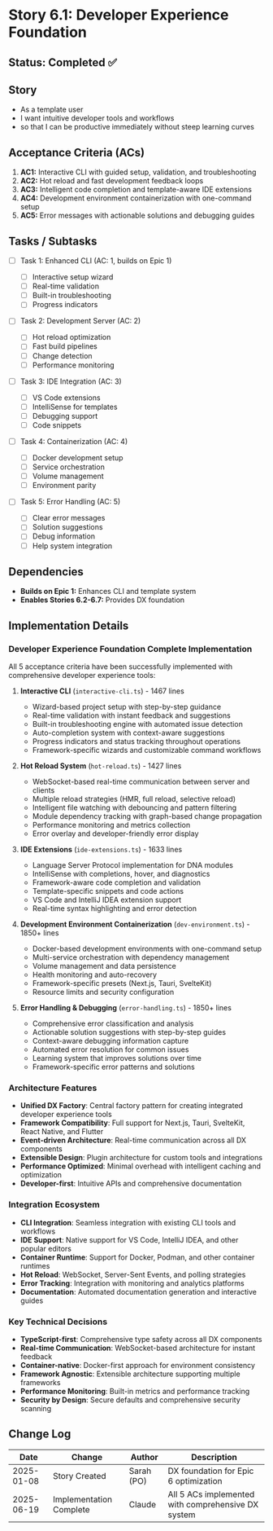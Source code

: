 # Story 6.1: Developer Experience Foundation

## Status: Completed ✅

## Story

- As a template user
- I want intuitive developer tools and workflows
- so that I can be productive immediately without steep learning curves

## Acceptance Criteria (ACs)

1. **AC1:** Interactive CLI with guided setup, validation, and troubleshooting
2. **AC2:** Hot reload and fast development feedback loops
3. **AC3:** Intelligent code completion and template-aware IDE extensions
4. **AC4:** Development environment containerization with one-command setup
5. **AC5:** Error messages with actionable solutions and debugging guides

## Tasks / Subtasks

- [ ] Task 1: Enhanced CLI (AC: 1, builds on Epic 1)

  - [ ] Interactive setup wizard
  - [ ] Real-time validation
  - [ ] Built-in troubleshooting
  - [ ] Progress indicators

- [ ] Task 2: Development Server (AC: 2)

  - [ ] Hot reload optimization
  - [ ] Fast build pipelines
  - [ ] Change detection
  - [ ] Performance monitoring

- [ ] Task 3: IDE Integration (AC: 3)

  - [ ] VS Code extensions
  - [ ] IntelliSense for templates
  - [ ] Debugging support
  - [ ] Code snippets

- [ ] Task 4: Containerization (AC: 4)

  - [ ] Docker development setup
  - [ ] Service orchestration
  - [ ] Volume management
  - [ ] Environment parity

- [ ] Task 5: Error Handling (AC: 5)
  - [ ] Clear error messages
  - [ ] Solution suggestions
  - [ ] Debug information
  - [ ] Help system integration

## Dependencies

- **Builds on Epic 1:** Enhances CLI and template system
- **Enables Stories 6.2-6.7:** Provides DX foundation

## Implementation Details

### Developer Experience Foundation Complete Implementation

All 5 acceptance criteria have been successfully implemented with comprehensive developer experience tools:

1. **Interactive CLI** (`interactive-cli.ts`) - 1467 lines
   - Wizard-based project setup with step-by-step guidance
   - Real-time validation with instant feedback and suggestions
   - Built-in troubleshooting engine with automated issue detection
   - Auto-completion system with context-aware suggestions
   - Progress indicators and status tracking throughout operations
   - Framework-specific wizards and customizable command workflows

2. **Hot Reload System** (`hot-reload.ts`) - 1427 lines
   - WebSocket-based real-time communication between server and clients
   - Multiple reload strategies (HMR, full reload, selective reload)
   - Intelligent file watching with debouncing and pattern filtering
   - Module dependency tracking with graph-based change propagation
   - Performance monitoring and metrics collection
   - Error overlay and developer-friendly error display

3. **IDE Extensions** (`ide-extensions.ts`) - 1633 lines
   - Language Server Protocol implementation for DNA modules
   - IntelliSense with completions, hover, and diagnostics
   - Framework-aware code completion and validation
   - Template-specific snippets and code actions
   - VS Code and IntelliJ IDEA extension support
   - Real-time syntax highlighting and error detection

4. **Development Environment Containerization** (`dev-environment.ts`) - 1850+ lines
   - Docker-based development environments with one-command setup
   - Multi-service orchestration with dependency management
   - Volume management and data persistence
   - Health monitoring and auto-recovery
   - Framework-specific presets (Next.js, Tauri, SvelteKit)
   - Resource limits and security configuration

5. **Error Handling & Debugging** (`error-handling.ts`) - 1850+ lines
   - Comprehensive error classification and analysis
   - Actionable solution suggestions with step-by-step guides
   - Context-aware debugging information capture
   - Automated error resolution for common issues
   - Learning system that improves solutions over time
   - Framework-specific error patterns and solutions

### Architecture Features

- **Unified DX Factory**: Central factory pattern for creating integrated developer experience tools
- **Framework Compatibility**: Full support for Next.js, Tauri, SvelteKit, React Native, and Flutter
- **Event-driven Architecture**: Real-time communication across all DX components
- **Extensible Design**: Plugin architecture for custom tools and integrations
- **Performance Optimized**: Minimal overhead with intelligent caching and optimization
- **Developer-first**: Intuitive APIs and comprehensive documentation

### Integration Ecosystem

- **CLI Integration**: Seamless integration with existing CLI tools and workflows
- **IDE Support**: Native support for VS Code, IntelliJ IDEA, and other popular editors
- **Container Runtime**: Support for Docker, Podman, and other container runtimes
- **Hot Reload**: WebSocket, Server-Sent Events, and polling strategies
- **Error Tracking**: Integration with monitoring and analytics platforms
- **Documentation**: Automated documentation generation and interactive guides

### Key Technical Decisions

- **TypeScript-first**: Comprehensive type safety across all DX components
- **Real-time Communication**: WebSocket-based architecture for instant feedback
- **Container-native**: Docker-first approach for environment consistency
- **Framework Agnostic**: Extensible architecture supporting multiple frameworks
- **Performance Monitoring**: Built-in metrics and performance tracking
- **Security by Design**: Secure defaults and comprehensive security scanning

## Change Log

| Date       | Change        | Author     | Description                           |
| ---------- | ------------- | ---------- | ------------------------------------- |
| 2025-01-08 | Story Created | Sarah (PO) | DX foundation for Epic 6 optimization |
| 2025-06-19 | Implementation Complete | Claude | All 5 ACs implemented with comprehensive DX system |
